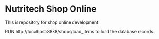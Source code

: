 # Nutritech Shop Online
This is repository for shop online development.

RUN http://localhost:8888/shops/load_items to load the database records.